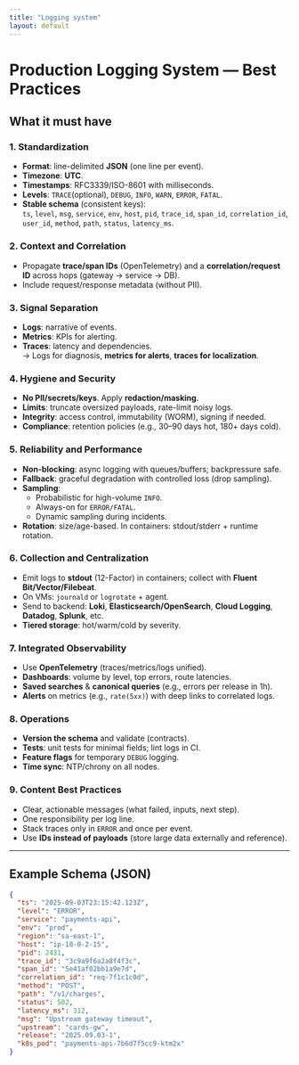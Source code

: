 ```yaml
---
title: "Logging system"
layout: default
---
```


# Production Logging System — Best Practices

## What it must have

### 1. Standardization
- **Format**: line-delimited **JSON** (one line per event).
- **Timezone**: **UTC**.
- **Timestamps**: RFC3339/ISO-8601 with milliseconds.
- **Levels**: `TRACE`(optional), `DEBUG`, `INFO`, `WARN`, `ERROR`, `FATAL`.
- **Stable schema** (consistent keys):  
  `ts`, `level`, `msg`, `service`, `env`, `host`, `pid`, `trace_id`, `span_id`, `correlation_id`, `user_id`, `method`, `path`, `status`, `latency_ms`.

### 2. Context and Correlation
- Propagate **trace/span IDs** (OpenTelemetry) and a **correlation/request ID** across hops (gateway → service → DB).
- Include request/response metadata (without PII).

### 3. Signal Separation
- **Logs**: narrative of events.  
- **Metrics**: KPIs for alerting.  
- **Traces**: latency and dependencies.  
→ Logs for diagnosis, **metrics for alerts**, **traces for localization**.

### 4. Hygiene and Security
- **No PII/secrets/keys**. Apply **redaction/masking**.
- **Limits**: truncate oversized payloads, rate-limit noisy logs.
- **Integrity**: access control, immutability (WORM), signing if needed.
- **Compliance**: retention policies (e.g., 30–90 days hot, 180+ days cold).

### 5. Reliability and Performance
- **Non-blocking**: async logging with queues/buffers; backpressure safe.
- **Fallback**: graceful degradation with controlled loss (drop sampling).
- **Sampling**:  
  - Probabilistic for high-volume `INFO`.  
  - Always-on for `ERROR/FATAL`.  
  - Dynamic sampling during incidents.
- **Rotation**: size/age-based. In containers: stdout/stderr + runtime rotation.

### 6. Collection and Centralization
- Emit logs to **stdout** (12-Factor) in containers; collect with **Fluent Bit/Vector/Filebeat**.
- On VMs: `journald` or `logrotate` + agent.
- Send to backend: **Loki**, **Elasticsearch/OpenSearch**, **Cloud Logging**, **Datadog**, **Splunk**, etc.
- **Tiered storage**: hot/warm/cold by severity.

### 7. Integrated Observability
- Use **OpenTelemetry** (traces/metrics/logs unified).
- **Dashboards**: volume by level, top errors, route latencies.
- **Saved searches** & **canonical queries** (e.g., errors per release in 1h).
- **Alerts** on metrics (e.g., `rate(5xx)`) with deep links to correlated logs.

### 8. Operations
- **Version the schema** and validate (contracts).
- **Tests**: unit tests for minimal fields; lint logs in CI.
- **Feature flags** for temporary `DEBUG` logging.
- **Time sync**: NTP/chrony on all nodes.

### 9. Content Best Practices
- Clear, actionable messages (what failed, inputs, next step).
- One responsibility per log line.
- Stack traces only in `ERROR` and once per event.
- Use **IDs instead of payloads** (store large data externally and reference).

---

## Example Schema (JSON)

```json
{
  "ts": "2025-09-03T23:15:42.123Z",
  "level": "ERROR",
  "service": "payments-api",
  "env": "prod",
  "region": "sa-east-1",
  "host": "ip-10-0-2-15",
  "pid": 2431,
  "trace_id": "3c9a9f6a2a8f4f3c",
  "span_id": "5e41af02bb1a9e7d",
  "correlation_id": "req-7f1c1c0d",
  "method": "POST",
  "path": "/v1/charges",
  "status": 502,
  "latency_ms": 312,
  "msg": "Upstream gateway timeout",
  "upstream": "cards-gw",
  "release": "2025.09.03-1",
  "k8s_pod": "payments-api-7b6d7f5cc9-ktm2x"
}
